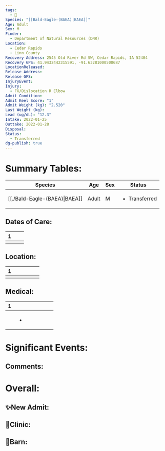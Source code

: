 ```yaml
---
tags:
  - 🦅
Species: "[[Bald-Eagle-(BAEA)|BAEA]]"
Age: Adult
Sex: M
Finder:
  - Department of Natural Resources (DNR)
Location:
  - Cedar Rapids
  - Linn County
Recovery Address: 2545 Old River Rd SW, Cedar Rapids, IA 52404
Recovery GPS: 41.9432442315591, -91.63281000500687
LocationReleased: 
Release Address: 
Release GPS: 
InjuryEvent: 
Injury:
  - FX/Dislocation R Elbow
Admit Condition: 
Admit Keel Score: "1"
Admit Weight (kg): "2.520"
Last Weight (kg): 
Lead (ug/dL): "12.3"
Intake: 2022-01-25
Outtake: 2022-01-28
Disposal: 
Status:
  - Transferred
dg-publish: true
---
```


# Summary Tables:

| Species                                           | Age   | Sex | Status                        |
| ------------------------------------------------- | ----- | --- | ----------------------------- |
| [[./Bald-Eagle-(BAEA)\|BAEA]] | Adult | M   | <ul><li>Transferred</li></ul> |


## Dates of Care:

<div><table class="dataview table-view-table"><thead class="table-view-thead"><tr class="table-view-tr-header"><th class="table-view-th"><span></span><span class="dataview small-text">1</span></th><th class="table-view-th"><span></span></th><th class="table-view-th"><span></span></th></tr></thead><tbody class="table-view-tbody"><tr><td><span></span></td><td><span></span></td><td><span></span></td></tr></tbody></table></div>

## Location:
<div><table class="dataview table-view-table"><thead class="table-view-thead"><tr class="table-view-tr-header"><th class="table-view-th"><span></span><span class="dataview small-text">1</span></th><th class="table-view-th"><span></span></th><th class="table-view-th"><span></span></th><th class="table-view-th"><span></span></th><th class="table-view-th"><span></span></th><th class="table-view-th"><span></span></th></tr></thead><tbody class="table-view-tbody"><tr><td><span></span></td><td><span></span></td><td><span></span></td><td><span></span></td><td><span></span></td><td><span></span></td></tr></tbody></table></div>

## Medical:

<div><table class="dataview table-view-table"><thead class="table-view-thead"><tr class="table-view-tr-header"><th class="table-view-th"><span></span><span class="dataview small-text">1</span></th><th class="table-view-th"><span></span></th><th class="table-view-th"><span></span></th><th class="table-view-th"><span></span></th><th class="table-view-th"><span></span></th><th class="table-view-th"><span></span></th><th class="table-view-th"><span></span></th></tr></thead><tbody class="table-view-tbody"><tr><td><span></span></td><td><ul class="dataview dataview-ul dataview-result-list-ul"><li class="dataview-result-list-li"><span></span></li></ul></td><td><span></span></td><td><span></span></td><td><span></span></td><td><span></span></td><td><span></span></td></tr></tbody></table></div>

# Significant Events:


## Comments:


# Overall:

## ✨New Admit:



## 🏥Clinic:



## 🏡Barn:



